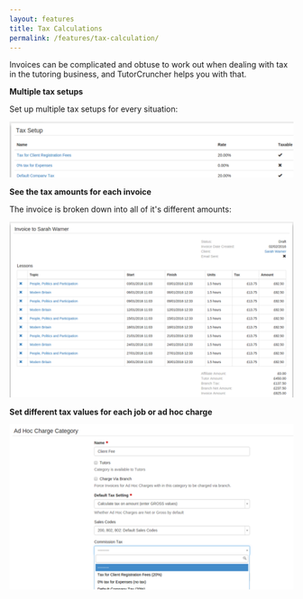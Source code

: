 ```yaml
---
layout: features
title: Tax Calculations
permalink: /features/tax-calculation/
---
```

Invoices can be complicated and obtuse to work out when dealing with tax in the tutoring business, and TutorCruncher helps you with that.

**Multiple tax setups**

Set up multiple tax setups for every situation:

<a href="/img/features/tax-setups.png" data-lightbox="lightbox" data-title="Set up multiple tax setups for every situation" class="thumbnail">
  <img src="/img/features/tax-setups.png" alt-text="Set up multiple tax setups for every situation"/>
</a>

**See the tax amounts for each invoice**

The invoice is broken down into all of it's different amounts:

<a href="/img/features/invoice-tax.png" data-lightbox="lightbox" data-title="See the invoice broken down into its amounts" class="thumbnail">
  <img src="/img/features/invoice-tax.png" alt-text="See the invoice broken down into its amounts"/>
</a>

**Set different tax values for each job or ad hoc charge**

<a href="/img/features/adhoccharge-tax.png" data-lightbox="lightbox" data-title="Set your tax setup per ad hoc charge category" class="thumbnail">
  <img src="/img/features/adhoccharge-tax.png" alt-text="Set your tax setup per ad hoc charge category"/>
</a>
